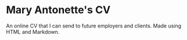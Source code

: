 # Mary Antonette's CV
An online CV that I can send to future employers and clients. Made using HTML and Markdown.
